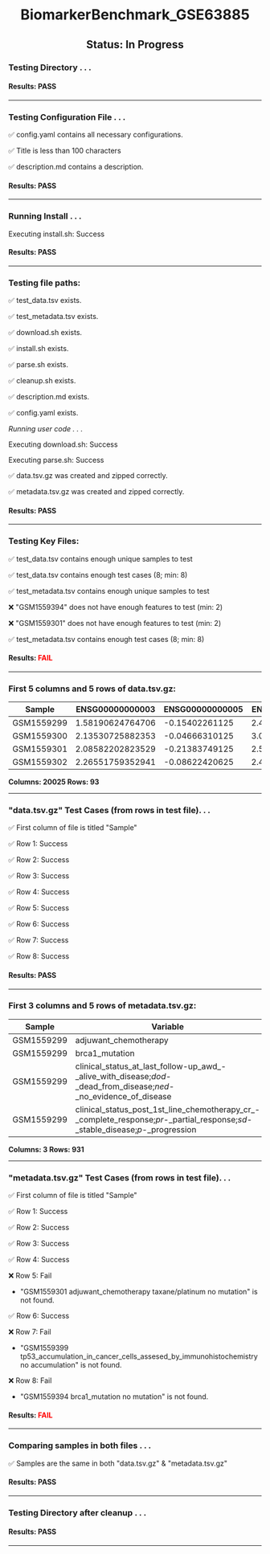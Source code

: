 <h1><center>BiomarkerBenchmark_GSE63885</center></h1>
<h2><center> Status: In Progress </center></h2>


### Testing Directory . . .

#### Results: PASS
---
### Testing Configuration File . . .

&#9989;	config.yaml contains all necessary configurations.

&#9989;	Title is less than 100 characters

&#9989;	description.md contains a description.

#### Results: PASS
---
### Running Install . . .

Executing install.sh: Success

#### Results: PASS
---

### Testing file paths:

&#9989;	test_data.tsv exists.

&#9989;	test_metadata.tsv exists.

&#9989;	download.sh exists.

&#9989;	install.sh exists.

&#9989;	parse.sh exists.

&#9989;	cleanup.sh exists.

&#9989;	description.md exists.

&#9989;	config.yaml exists.

*Running user code . . .*

Executing download.sh: Success

Executing parse.sh: Success

&#9989;	data.tsv.gz was created and zipped correctly.

&#9989;	metadata.tsv.gz was created and zipped correctly.

#### Results: PASS
---
### Testing Key Files:

&#9989;	test_data.tsv contains enough unique samples to test

&#9989;	test_data.tsv contains enough test cases (8; min: 8)

&#9989;	test_metadata.tsv contains enough unique samples to test

&#10060;	"GSM1559394" does not have enough features to test (min: 2)

&#10060;	"GSM1559301" does not have enough features to test (min: 2)

&#9989;	test_metadata.tsv contains enough test cases (8; min: 8)

#### Results: **<font color="red">FAIL</font>**
---

### First 5 columns and 5 rows of data.tsv.gz:

|	Sample	|	ENSG00000000003	|	ENSG00000000005	|	ENSG00000000419	|	ENSG00000000457	|
|	---	|	---	|	---	|	---	|	---	|
|	GSM1559299	|	1.58190624764706	|	-0.15402261125	|	2.48422321444444	|	0.4192952234375	|
|	GSM1559300	|	2.13530725882353	|	-0.04666310125	|	3.01121228	|	0.2587855653125	|
|	GSM1559301	|	2.08582202823529	|	-0.21383749125	|	2.52594365	|	0.459416181875	|
|	GSM1559302	|	2.26551759352941	|	-0.08622420625	|	2.42361450666667	|	0.4584177853125	|

**Columns: 20025 Rows: 93**

---
### "data.tsv.gz" Test Cases (from rows in test file). . .

&#9989;	First column of file is titled "Sample"

&#9989;	Row 1: Success

&#9989;	Row 2: Success

&#9989;	Row 3: Success

&#9989;	Row 4: Success

&#9989;	Row 5: Success

&#9989;	Row 6: Success

&#9989;	Row 7: Success

&#9989;	Row 8: Success

#### Results: PASS
---
### First 3 columns and 5 rows of metadata.tsv.gz:

|	Sample	|	Variable	|	Value	|
|	---	|	---	|	---	|
|	GSM1559299	|	adjuwant_chemotherapy	|	platinum/cyclophosphamide	|
|	GSM1559299	|	brca1_mutation	|	no mutation	|
|	GSM1559299	|	clinical_status_at_last_follow-up_awd_-_alive_with_disease;_dod_-_dead_from_disease;_ned_-_no_evidence_of_disease	|	DOD	|
|	GSM1559299	|	clinical_status_post_1st_line_chemotherapy_cr_-_complete_response;_pr_-_partial_response;_sd_-_stable_disease;_p_-_progression	|	P	|

**Columns: 3 Rows: 931**

---
### "metadata.tsv.gz" Test Cases (from rows in test file). . .

&#9989;	First column of file is titled "Sample"

&#9989;	Row 1: Success

&#9989;	Row 2: Success

&#9989;	Row 3: Success

&#9989;	Row 4: Success

&#10060;	Row 5: Fail
- "GSM1559301	adjuwant_chemotherapy	taxane/platinum no mutation" is not found.

&#9989;	Row 6: Success

&#10060;	Row 7: Fail
- "GSM1559399	tp53_accumulation_in_cancer_cells_assesed_by_immunohistochemistry	no accumulation" is not found.

&#10060;	Row 8: Fail
- "GSM1559394	brca1_mutation	no mutation" is not found.

#### Results: **<font color="red">FAIL</font>**
---
### Comparing samples in both files . . .

&#9989;	Samples are the same in both "data.tsv.gz" & "metadata.tsv.gz"

#### Results: PASS

---
### Testing Directory after cleanup . . .

#### Results: PASS
---
